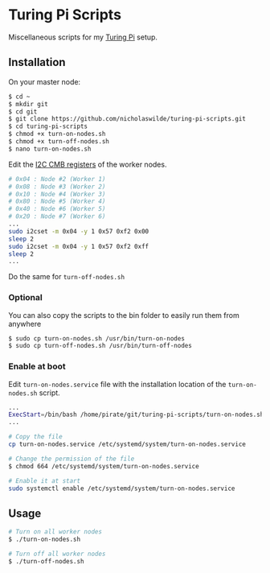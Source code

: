 # Turing Pi Scripts
Miscellaneous scripts for my [Turing Pi](https://turingpi.com/) setup.

## Installation
On your master node:
```bash
$ cd ~
$ mkdir git
$ cd git
$ git clone https://github.com/nicholaswilde/turing-pi-scripts.git
$ cd turing-pi-scripts
$ chmod +x turn-on-nodes.sh
$ chmod +x turn-off-nodes.sh
$ nano turn-on-nodes.sh
```
Edit the [I2C CMB registers](https://docs.turingpi.com/turing_pi/children/i2c_cluster_bus/#power-management) of the worker nodes.
```bash
# 0x04 : Node #2 (Worker 1)
# 0x08 : Node #3 (Worker 2)
# 0x10 : Node #4 (Worker 3)
# 0x80 : Node #5 (Worker 4)
# 0x40 : Node #6 (Worker 5)
# 0x20 : Node #7 (Worker 6)
...
sudo i2cset -m 0x04 -y 1 0x57 0xf2 0x00
sleep 2
sudo i2cset -m 0x04 -y 1 0x57 0xf2 0xff
sleep 2
...
```
Do the same for `turn-off-nodes.sh`
### Optional
You can also copy the scripts to the bin folder to easily run them from anywhere
```bash
$ sudo cp turn-on-nodes.sh /usr/bin/turn-on-nodes
$ sudo cp turn-off-nodes.sh /usr/bin/turn-off-nodes
```

### Enable at boot
Edit `turn-on-nodes.service` file with the installation location of the `turn-on-nodes.sh` script.
```bash
...
ExecStart=/bin/bash /home/pirate/git/turing-pi-scripts/turn-on-nodes.sh
...
```
```bash
# Copy the file
cp turn-on-nodes.service /etc/systemd/system/turn-on-nodes.service

# Change the permission of the file
$ chmod 664 /etc/systemd/system/turn-on-nodes.service

# Enable it at start
sudo systemctl enable /etc/systemd/system/turn-on-nodes.service
```

## Usage
```bash
# Turn on all worker nodes
$ ./turn-on-nodes.sh

# Turn off all worker nodes
$ ./turn-off-nodes.sh
```
